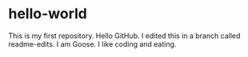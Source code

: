 # hello-world
This is my first repository. Hello GitHub.
I edited this in a branch called readme-edits.
I am Goose. 
I like coding and eating.
